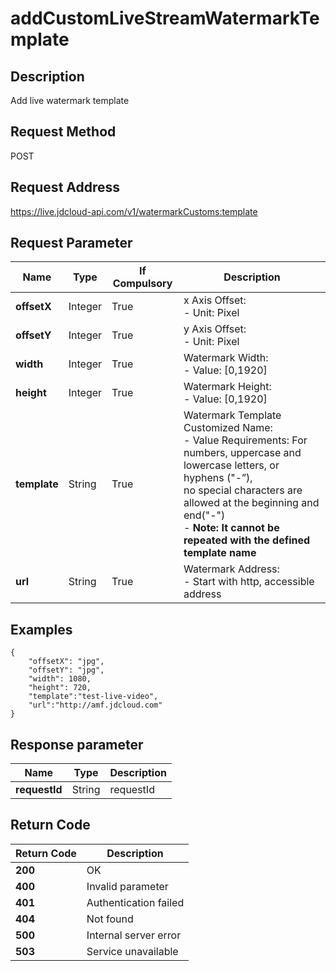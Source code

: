 # addCustomLiveStreamWatermarkTemplate


## Description
Add live watermark template

## Request Method
POST

## Request Address
https://live.jdcloud-api.com/v1/watermarkCustoms:template


## Request Parameter
|Name|Type|If Compulsory|Description|
|---|---|---|---|
|**offsetX**|Integer|True|x Axis Offset:<br>  - Unit: Pixel<br>|
|**offsetY**|Integer|True|y Axis Offset:<br>  - Unit: Pixel<br>|
|**width**|Integer|True|Watermark Width:<br>  - Value: [0,1920]<br>|
|**height**|Integer|True|Watermark Height:<br>  - Value: [0,1920]<br>|
|**template**|String|True|Watermark Template Customized Name:<br>  - Value Requirements: For numbers, uppercase and lowercase letters, or hyphens ("-”),<br>              no special characters are allowed at the beginning and end("-")<br>  - <b>Note: It cannot be repeated with the defined template name</b><br>|
|**url**|String|True|Watermark Address:<br>  - Start with http, accessible address<br>|


## Examples
    {
        "offsetX": "jpg",
        "offsetY": "jpg",
        "width": 1080,
        "height": 720,
        "template":"test-live-video",
        "url":"http://amf.jdcloud.com"
    }
    

## Response parameter
|Name|Type|Description|
|---|---|---|
|**requestId**|String|requestId|


## Return Code
|Return Code|Description|
|---|---|
|**200**|OK|
|**400**|Invalid parameter|
|**401**|Authentication failed|
|**404**|Not found|
|**500**|Internal server error|
|**503**|Service unavailable|
